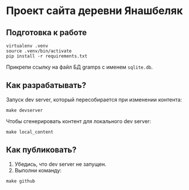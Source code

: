 # Проект сайта деревни Янашбеляк

## Подготовка к работе

```
virtualenv .venv
source .venv/bin/activate
pip install -r requirements.txt
```

Прикрепи ссылку на файл БД gramps с именем `sqlite.db`.

## Как разрабатывать?

Запуск dev server, который пересобирается при изменении контента:

```
make devserver
```

Чтобы сгенерировать контент для локального dev server:
```
make local_content
```

## Как публиковать?
1. Убедись, что dev server не запущен.
2. Выполни команду:
```
make github
```